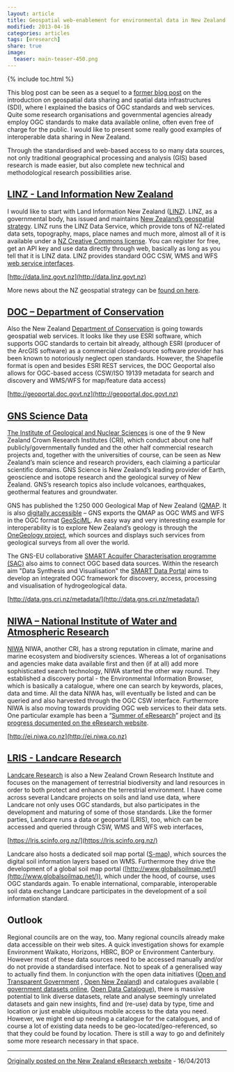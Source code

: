 ```yaml
---
layout: article
title: Geospatial web-enablement for environmental data in New Zealand
modified: 2013-04-16
categories: articles
tags: [eresearch]
share: true
image:
  teaser: main-teaser-450.png
---
```


{% include toc.html %}

This blog post can be seen as a sequel to a [former blog post](http://www.eresearch.org.nz/content/side-note-geospatial-data-sharing-and-spatial-data-infrastructures-sdi ) on the introduction on geospatial data sharing and spatial 
data infrastructures (SDI), where I explained the basics of OGC standards and web services. Quite some research 
organisations and governmental agencies already employ OGC standards to make data available online, often even 
free of charge for the public. I would like to present some really good examples of interoperable data sharing in New Zealand.

Through the standardised and web-based access to so many data sources, not only traditional geographical 
processing and analysis (GIS) based research is made easier, but also complete new technical and methodological 
research possibilities arise.

## [LINZ - Land Information New Zealand](http://data.linz.govt.nz)

I would like to start with Land Information New Zealand ([LINZ](http://www.linz.govt.nz/about-linz)). LINZ, as a governmental body, has issued and 
maintains [New Zealand’s geospatial strategy](http://www.linz.govt.nz/about-linz/our-location-strategy/sdi-and-open-government-data-programme). LINZ runs the LINZ Data Service, which provide tons of NZ-related 
data sets, topography, maps, place names and much more, almost all of it is available under a 
[NZ Creative Commons license](https://creativecommons.org/licenses/by/3.0/nz/). You can register for free, get an API key and use data directly through web, 
basically as long as you tell that it is LINZ data. LINZ provides standard OGC CSW, WMS and WFS [web service interfaces](https://data.linz.govt.nz/p/web-services/).

[http://data.linz.govt.nz](http://data.linz.govt.nz)

More news about the NZ geospatial strategy can be [found on here](http://www.linz.govt.nz/about-linz/our-location-strategy/geospatial-strategy-and-work-programme).

## [DOC – Department of Conservation](http://geoportal.doc.govt.nz)

Also the New Zealand [Department of Conservation](http://www.doc.govt.nz/) is going towards geospatial web services. 
It looks like they use ESRI software, which supports OGC standards to certain bit already, although 
ESRI (producer of the ArcGIS software) as a commercial closed-source software provider has been known 
to notoriously neglect open standards. However, the Shapefile format is open and besides ESRI REST services, 
the DOC Geoportal also allows for OGC-based access (CSW/ISO 19139 metadata for search and 
discovery and WMS/WFS for map/feature data access)

[http://geoportal.doc.govt.nz](http://geoportal.doc.govt.nz)

## [GNS Science Data](http://data.gns.cri.nz/metadata/)

[The Institute of Geological and Nuclear Sciences](http://www.gns.cri.nz/) 
is one of the 9 New Zealand Crown Research Institutes (CRI), which conduct about one 
half publicly/governmentally funded and the other half commercial research projects and, 
together with the universities of course, can be seen as New Zealand’s main science and research 
providers, each claiming a particular scientific domains. GNS Science is New Zealand’s leading provider of Earth, 
geoscience and isotope research and the geological survey of New Zealand. GNS’s research topics also include volcanoes, 
earthquakes, geothermal features and groundwater.

GNS has published the 1:250 000 Geological Map of New Zealand ([QMAP](http://www.gns.cri.nz/Home/Our-Science/Earth-Science/Regional-Geology/Geological-Maps/1-250-000-Geological-Map-of-New-Zealand-QMAP). 
It is also [digitally accessible](http://www.gns.cri.nz/Home/Our-Science/Earth-Science/Regional-Geology/Geological-Maps/Geological-Information-Exchange) – 
GNS exports the QMAP as OGC WMS and WFS in the OGC format [GeoSciML](http://www.ogcnetwork.net/geosciml). 
An easy way and very interesting example for interoperability is to explore New Zealand’s geology is 
through the [OneGeology project](http://www.onegeology.org/home.html), which sources and displays such services from geological surveys from all over the world.

The GNS-EU collaborative [SMART Acquifer Characterisation programme (SAC)](http://www.gns.cri.nz/Home/Our-Science/Environment-and-Materials/Groundwater/Research/SMART-Aquifer-Characterisation) also aims 
to connect OGC based data sources. Within the research aim "Data Synthesis and Visualisation" the [SMART Data Portal](portal.smart-project.info) aims to develop an integrated OGC framework for discovery, access, processing and visualisation of hydrogeological data.

[http://data.gns.cri.nz/metadata/](http://data.gns.cri.nz/metadata/)

## [NIWA – National Institute of Water and Atmospheric Research](http://ei.niwa.co.nz)

[NIWA](http://www.niwa.co.nz/) NIWA, another CRI, has a strong reputation in climate, 
marine and marine ecosystem and biodiversity sciences.
Whereas a lot of organisations and agencies make data available first and then (if at all) add more 
sophisticated search technology, NIWA started the other way round. They established a discovery portal - 
the Environmental Information Browser, which is basically a catalogue, where one can search by keywords, 
places, data and time. All the data NIWA has, will eventually be listed and can be queried and also harvested 
through the OGC CSW interface. Furthermore NIWA is also moving towards providing OGC web services to their data sets. 
One particular example has been a “[Summer of eResearch](http://www.eresearch.org.nz/soer-projects/sensor-observation-service)” 
project and [its progress documented on the eResearch website](http://www.eresearch.org.nz/content/sos-clidb-mid-term-we-got-data).

[http://ei.niwa.co.nz](http://ei.niwa.co.nz)

## [LRIS - Landcare Research](https://lris.scinfo.org.nz/)

[Landcare Research](http://www.landcareresearch.co.nz/) is also a New Zealand Crown Research Institute and focuses on the management 
of terrestrial biodiversity and land resources in order to both protect and enhance the terrestrial 
environment. I have come across several Landcare projects on soils and land use data, where Landcare 
not only uses OGC standards, but also participates in the development and maturing of some of those standards. 
Like the former parties, Landcare runs a data or geoportal (LRIS), too, which can be accessed and 
queried through CSW, WMS and WFS web interfaces,

[https://lris.scinfo.org.nz/](https://lris.scinfo.org.nz/)

Landcare also hosts a dedicated soil map portal ([S-map](http://smap.landcareresearch.co.nz/home)), which sources the digital soil information 
layers based on WMS. Furthermore they drive the development of a global soil map portal ([http://www.globalsoilmap.net/](http://www.globalsoilmap.net/)), 
which under the hood, of course, uses OGC standards again. To enable international, comparable, interoperable soil 
data exchange Landcare participates in the development of a soil information standard.

## Outlook

Regional councils are on the way, too. Many regional councils already make data accessible on their web sites. 
A quick investigation shows for example Environment Waikato, Horizons, HBRC, BOP or Environment Canterbury. 
However most of these data sources need to be accessed manually and/or do not provide a standardised interface. 
Not to speak of a generalised way to actually find them. In conjunction with the open data initiatives 
([Open and Transparent Government](https://www.ict.govt.nz/programmes-and-initiatives/open-and-transparent-government/) , 
[Open New Zealand](https://wiki.open.org.nz/wiki/display/main)) and catalogues available (
[government datasets online](https://data.govt.nz/), 
[Open Data Catalogue](http://cat.open.org.nz/)), there is massive potential to link diverse datasets, relate and analyse seemingly 
unrelated datasets and gain new insights, find and (re-use) data by type, time and location or just 
enable ubiquitous mobile access to the data you need. However, we might end up needing a catalogue for 
the catalogues, and of course a lot of existing data needs to be geo-located/geo-referenced, so that they 
could be found by location. There is still a way to go and definitely some more research necessary in that space.

---

[Originally posted on the New Zealand eResearch website](http://live-eresearchnz.pantheon.io/content/geospatial-web-enablement-environmental-data-new-zealand) - 16/04/2013